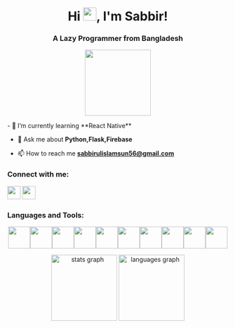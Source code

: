 <h1 align="center">Hi <img src="https://i.giphy.com/media/LOnt6uqjD9OexmQJRB/200w.webp" width="30">, I'm Sabbir!</h1>
<h3 align="center">A Lazy Programmer from Bangladesh </h3>
<p align="center">
<img src="https://i.giphy.com/media/J4yDZkszyi6gRTiPeh/200w.webp" width="150">
</p>
- 🌱 I’m currently learning **React Native**

- 💬 Ask me about **Python,Flask,Firebase**

- 📫 How to reach me **sabbirulislamsun56@gmail.com**


<h3 align="left">Connect with me:</h3>
<p align="left">
<a href="https://twitter.com/home" target="blank"><img src="https://i.giphy.com/media/H508mck9ufO9q6z76O/200w.webp" width="30"></a>
<a href="https://fb.com/https://www.facebook.com/sabbir1919" target="blank"><img src="https://i.giphy.com/media/pejyg6fy1JpoQuLQQp/200w.webp" width="30"></a>
</p>

<h3 align="left">Languages and Tools:</h3>
<p align="center">
<img src="https://media3.giphy.com/media/ln7z2eWriiQAllfVcn/200w.webp" width="50"><img src="https://i.giphy.com/media/LMt9638dO8dftAjtco/200.webp" width="50"><img src="https://i.giphy.com/media/eNAsjO55tPbgaor7ma/200w.webp" width="50"><img src="https://i.giphy.com/media/KzJkzjggfGN5Py6nkT/200.webp" width="50"><img src="https://i.giphy.com/media/IdyAQJVN2kVPNUrojM/200.webp" width="50"><img src="https://i.giphy.com/media/Ri2TUcKlaOcaDBxFpY/200.webp" width="50"><img src="https://i.giphy.com/media/XAxylRMCdpbEWUAvr8/200.webp" width="50"><img src="https://i.giphy.com/media/fsEaZldNC8A1PJ3mwp/200.webp" width="50"><img src="https://i.giphy.com/media/jnDKffgCfGYOp6cMTK/200.webp" width="50"><img src="https://i.giphy.com/media/Sr8xDpMwVKOHUWDVRD/200.webp" width="50">
</p>

<div align="center">
  <img src="https://github-readme-stats.vercel.app/api?hide_title=false&hide_rank=false&show_icons=true&include_all_commits=true&count_private=true&disable_animations=false&theme=chartreuse-dark&locale=en&hide_border=true&username=sabbirsun" height="150" alt="stats graph"  />
  <img src="https://github-readme-stats.vercel.app/api/top-langs?locale=en&hide_title=false&layout=compact&card_width=320&langs_count=6&theme=chartreuse-dark&hide_border=true&username=sabbirsun" height="150" alt="languages graph"  />
</div>
